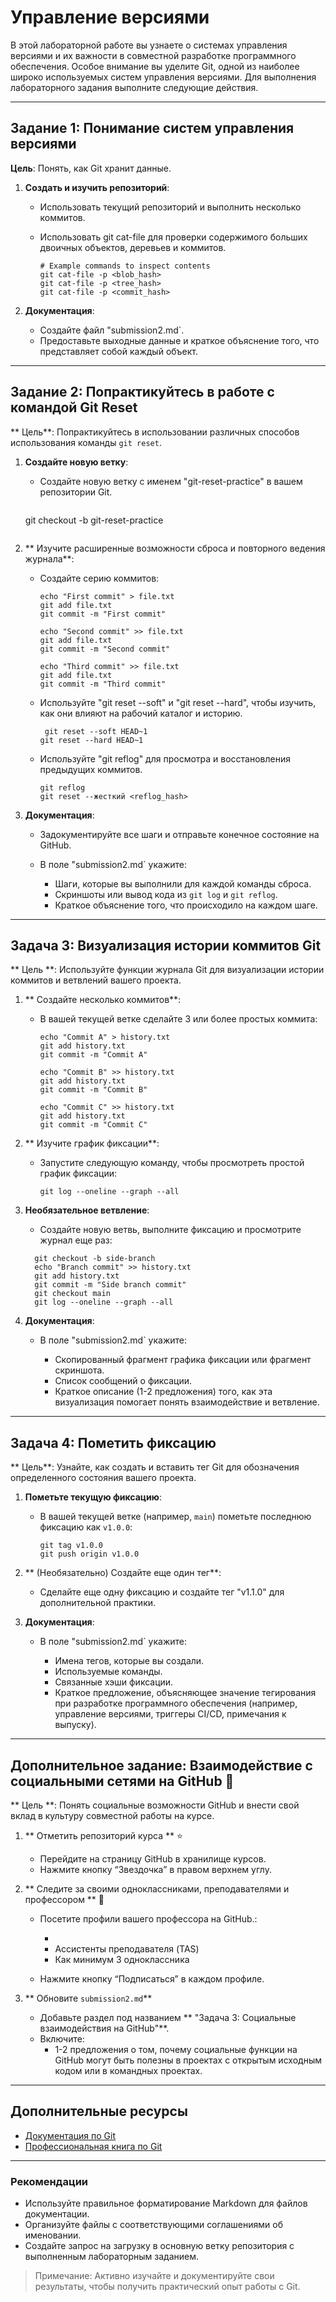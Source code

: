 # Управление версиями

В этой лабораторной работе вы узнаете о системах управления версиями и их важности в совместной разработке программного обеспечения. Особое внимание вы уделите Git, одной из наиболее широко используемых систем управления версиями. Для выполнения лабораторного задания выполните следующие действия.

---

## Задание 1: Понимание систем управления версиями

**Цель**: Понять, как Git хранит данные.

1. **Создать и изучить репозиторий**:

   * Использовать текущий репозиторий и выполнить несколько коммитов.
   * Использовать git cat-file для проверки содержимого больших двоичных объектов, деревьев и коммитов.

      ```
     # Example commands to inspect contents
     git cat-file -p <blob_hash>
     git cat-file -p <tree_hash>
     git cat-file -p <commit_hash>
     ```

2. **Документация**:

   * Создайте файл "submission2.md`.
   * Предоставьте выходные данные и краткое объяснение того, что представляет собой каждый объект.

---

## Задание 2: Попрактикуйтесь в работе с командой Git Reset

** Цель**: Попрактикуйтесь в использовании различных способов использования команды `git reset`.

1. **Создайте новую ветку**:

   * Создайте новую ветку с именем "git-reset-practice" в вашем репозитории Git.

      ```
    git checkout -b git-reset-practice
     ```

2. ** Изучите расширенные возможности сброса и повторного ведения журнала**:

   * Создайте серию коммитов:

      ```
     echo "First commit" > file.txt
      git add file.txt
      git commit -m "First commit"
      
      echo "Second commit" >> file.txt
      git add file.txt
      git commit -m "Second commit"
      
      echo "Third commit" >> file.txt
      git add file.txt
      git commit -m "Third commit"
     ```

   * Используйте "git reset --soft" и "git reset --hard", чтобы изучить, как они влияют на рабочий каталог и историю.

      ```
       git reset --soft HEAD~1
      git reset --hard HEAD~1
     ```

   * Используйте "git reflog" для просмотра и восстановления предыдущих коммитов.

      ```
     git reflog
     git reset --жесткий <reflog_hash>
     ```

3. **Документация**:

   * Задокументируйте все шаги и отправьте конечное состояние на GitHub.
   * В поле "submission2.md` укажите:

     * Шаги, которые вы выполнили для каждой команды сброса.
     * Скриншоты или вывод кода из `git log` и `git reflog`.
     * Краткое объяснение того, что происходило на каждом шаге.

---

## Задача 3: Визуализация истории коммитов Git

** Цель **: Используйте функции журнала Git для визуализации истории коммитов и ветвлений вашего проекта.

1. ** Создайте несколько коммитов**:

   * В вашей текущей ветке сделайте 3 или более простых коммита:

      ```
     echo "Commit A" > history.txt
      git add history.txt
      git commit -m "Commit A"
      
      echo "Commit B" >> history.txt
      git add history.txt
      git commit -m "Commit B"
      
      echo "Commit C" >> history.txt
      git add history.txt
      git commit -m "Commit C"
     
     ```

2. ** Изучите график фиксации**:

   * Запустите следующую команду, чтобы просмотреть простой график фиксации:

      ```
      git log --oneline --graph --all
     ```

3. **Необязательное ветвление**:

   * Создайте новую ветвь, выполните фиксацию и просмотрите журнал еще раз:

    ```
      git checkout -b side-branch
      echo "Branch commit" >> history.txt
      git add history.txt
      git commit -m "Side branch commit"
      git checkout main
      git log --oneline --graph --all
     ```

4. **Документация**:

   * В поле "submission2.md` укажите:

     * Скопированный фрагмент графика фиксации или фрагмент скриншота.
     * Список сообщений о фиксации.
     * Краткое описание (1-2 предложения) того, как эта визуализация помогает понять взаимодействие и ветвление.

---

## Задача 4: Пометить фиксацию

** Цель**: Узнайте, как создать и вставить тег Git для обозначения определенного состояния вашего проекта.

1. **Пометьте текущую фиксацию**:

   * В вашей текущей ветке (например, `main`) пометьте последнюю фиксацию как `v1.0.0`:

      ```
      git tag v1.0.0
      git push origin v1.0.0
     ```

2. ** (Необязательно) Создайте еще один тег**:

   * Сделайте еще одну фиксацию и создайте тег "v1.1.0" для дополнительной практики.

3. **Документация**:

   * В поле "submission2.md` укажите:

     * Имена тегов, которые вы создали.
     * Используемые команды.
     * Связанные хэши фиксации.
     * Краткое предложение, объясняющее значение тегирования при разработке программного обеспечения (например, управление версиями, триггеры CI/CD, примечания к выпуску).

---

## Дополнительное задание: Взаимодействие с социальными сетями на GitHub 🌟

** Цель **: Понять социальные возможности GitHub и внести свой вклад в культуру совместной работы на курсе.

1. ** Отметить репозиторий курса ** ⭐️

   * Перейдите на страницу GitHub в хранилище курсов.
   * Нажмите кнопку “Звездочка” в правом верхнем углу.

2. ** Следите за своими одноклассниками, преподавателями и профессором ** 👥

   * Посетите профили вашего профессора на GitHub.:

     *
     * Ассистенты преподавателя (TAS)
     * Как минимум 3 одноклассника
   * Нажмите кнопку “Подписаться” в каждом профиле.

3. ** Обновите `submission2.md`**

   * Добавьте раздел под названием ** "Задача 3: Социальные взаимодействия на GitHub"**.
   * Включите:
     * 1-2 предложения о том, почему социальные функции на GitHub могут быть полезны в проектах с открытым исходным кодом или в командных проектах.

---

## Дополнительные ресурсы

* [Документация по Git](https://git-scm.com/doc)
* [Профессиональная книга по Git](https://git-scm.com/book/en/v2)

---

### Рекомендации

* Используйте правильное форматирование Markdown для файлов документации.
* Организуйте файлы с соответствующими соглашениями об именовании.
* Создайте запрос на загрузку в основную ветку репозитория с выполненным лабораторным заданием.

> Примечание: Активно изучайте и документируйте свои результаты, чтобы получить практический опыт работы с Git.
